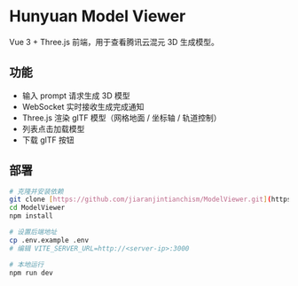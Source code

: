 # Hunyuan Model Viewer

Vue 3 + Three.js 前端，用于查看腾讯云混元 3D 生成模型。

## 功能
- 输入 prompt 请求生成 3D 模型
- WebSocket 实时接收生成完成通知
- Three.js 渲染 glTF 模型（网格地面 / 坐标轴 / 轨道控制）
- 列表点击加载模型
- 下载 glTF 按钮

## 部署

```bash
# 克隆并安装依赖
git clone [https://github.com/jiaranjintianchism/ModelViewer.git](https://github.com/jiaranjintianchism/ModelViewer.git)
cd ModelViewer
npm install

# 设置后端地址
cp .env.example .env
# 编辑 VITE_SERVER_URL=http://<server-ip>:3000

# 本地运行
npm run dev

